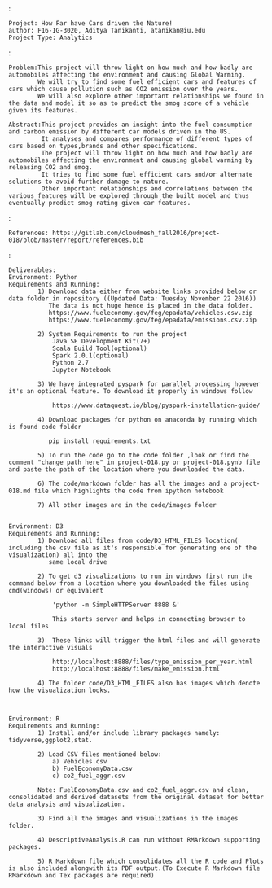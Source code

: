 :

    Project: How Far have Cars driven the Nature!
    author: F16-IG-3020, Aditya Tanikanti, atanikan@iu.edu   
    Project Type: Analytics
:

    Problem:This project will throw light on how much and how badly are automobiles affecting the environment and causing Global Warming. 
            We will try to find some fuel efficient cars and features of cars which cause pollution such as CO2 emission over the years. 
            We will also explore other important relationships we found in the data and model it so as to predict the smog score of a vehicle given its features.
        
    Abstract:This project provides an insight into the fuel consumption and carbon emission by different car models driven in the US. 
             It analyses and compares performance of different types of cars based on types,brands and other specifications.
             The project will throw light on how much and how badly are automobiles affecting the environment and causing global warming by releasing CO2 and smog. 
             It tries to find some fuel efficient cars and/or alternate solutions to avoid further damage to nature. 
             Other important relationships and correlations between the various features will be explored through the built model and thus eventually predict smog rating given car features. 
:      

    References: https://gitlab.com/cloudmesh_fall2016/project-018/blob/master/report/references.bib
    
:

    Deliverables:
    Environment: Python
    Requirements and Running:
            1) Download data either from website links provided below or data folder in repository ((Updated Data: Tuesday November 22 2016))
               The data is not huge hence is placed in the data folder.
               https://www.fueleconomy.gov/feg/epadata/vehicles.csv.zip
               https://www.fueleconomy.gov/feg/epadata/emissions.csv.zip
               
            2) System Requirements to run the project
            	Java SE Development Kit(7+)
            	Scala Build Tool(optional)
            	Spark 2.0.1(optional)
            	Python 2.7
            	Jupyter Notebook
            
            3) We have integrated pyspark for parallel processing however it's an optional feature. To download it properly in windows follow
            
            	https://www.dataquest.io/blog/pyspark-installation-guide/
            
            4) Download packages for python on anaconda by running which is found code folder
                
               pip install requirements.txt
            
            5) To run the code go to the code folder ,look or find the comment "change path here" in project-018.py or project-018.pynb file and paste the path of the location where you downloaded the data.

            6) The code/markdown folder has all the images and a project-018.md file which highlights the code from ipython notebook
            
            7) All other images are in the code/images folder

            
    Environment: D3
    Requirements and Running:
            1) Download all files from code/D3_HTML_FILES location( including the csv file as it's responsible for generating one of the visualization) all into the 
               same local drive
            
            2) To get d3 visualizations to run in windows first run the command below from a location where you downloaded the files using cmd(windows) or equivalent
            
            	'python -m SimpleHTTPServer 8888 &' 
            	
            	This starts server and helps in connecting browser to local files
            	
            3)	These links will trigger the html files and will generate the interactive visuals
            	
            	http://localhost:8888/files/type_emission_per_year.html
            	http://localhost:8888/files/make_emission.html
            
            4) The folder code/D3_HTML_FILES also has images which denote how the visualization looks.
            	

            
    Environment: R
    Requirements and Running:
            1) Install and/or include library packages namely: tidyverse,ggplot2,stat.
            
            2) Load CSV files mentioned below:
                a) Vehicles.csv
                b) FuelEconomyData.csv
                c) co2_fuel_aggr.csv
                
            Note: FuelEconomyData.csv and co2_fuel_aggr.csv and clean, consolidated and derived datasets from the original dataset for better data analysis and visualization.
                
            3) Find all the images and visualizations in the images folder.
            
            4) DescriptiveAnalysis.R can run without RMArkdown supporting packages.
            
            5) R Markdown file which consolidates all the R code and Plots is also included alongwith its PDF output.(To Execute R Markdown file RMarkdown and Tex packages are required)
